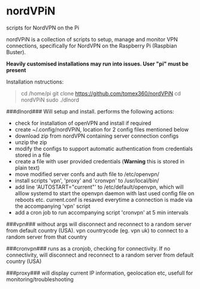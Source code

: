# nordVPiN
 scripts for NordVPN on the Pi

nordVPiN is a collection of scripts to setup, manage and monitor VPN connections, specifically for NordVPN on the Raspberry Pi (Raspbian Buster).

**Heavily customised installations may run into issues. User "pi" must be present**

Installation nstructions:

> cd /home/pi
> git clone https://github.com/tomex360/nordVPiN
> cd nordVPiN
> sudo ./dlnord


###dlnord###
Will setup and install. performs the following actions:
- check for installation of openVPN and install if required
- create ~/.config/nordVPiN, location for 2 config files mentioned below
- download zip from nordVPN containing server connection configs
- unzip the zip
- modify the configs to support automatic authentication from credentials stored in a file
- create a file with user provided credentials (**Warning** this is stored in plain text)
- move modified server confs and auth file to /etc/openvpn/
- install scripts 'vpn', 'proxy' and 'cronvpn' to /usr/local/bin/
- add line 'AUTOSTART="current"' to /etc/default/openvpn, which will alllow systemd to start the openvpn daemon with last used config file on reboots etc. current.conf is resaved everytime  a connection is made via the accompanying 'vpn' script
- add a cron job to run accompanying script 'cronvpn' at 5 min intervals


###vpn###
without args will disconnect and reconnect to a random server from default country (USA). vpn countrycode (eg. vpn uk) to connect to a random server from that country 

###cronvpn###
runs as a cronjob, checking for connectivity. If no connectivity, will disconnect and reconnect to a random server from default country (USA)

###proxy###
will display current IP information, geolocation etc, usefull for monitoring/troubleshooting
